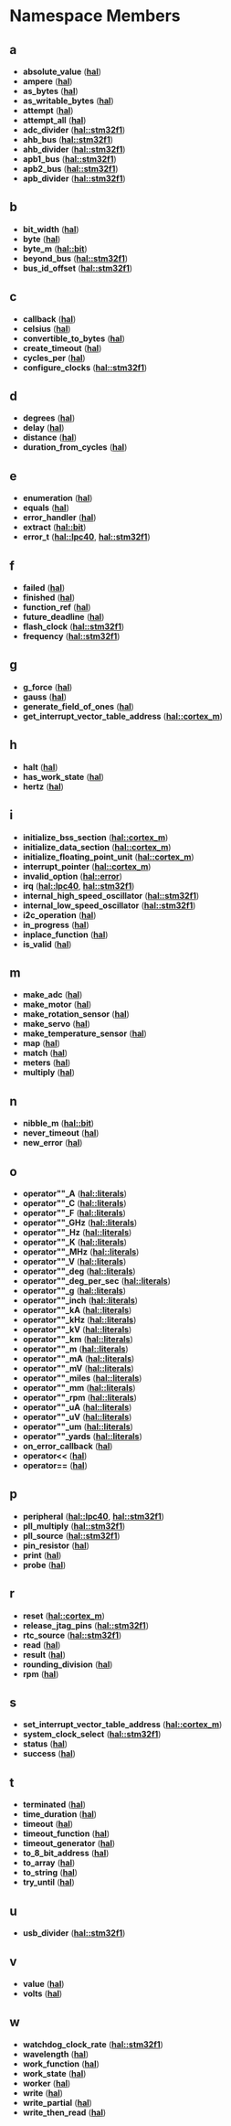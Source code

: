 
# Namespace Members



## a

* **absolute\_value** ([**hal**](namespacehal.md))
* **ampere** ([**hal**](namespacehal.md))
* **as\_bytes** ([**hal**](namespacehal.md))
* **as\_writable\_bytes** ([**hal**](namespacehal.md))
* **attempt** ([**hal**](namespacehal.md))
* **attempt\_all** ([**hal**](namespacehal.md))
* **adc\_divider** ([**hal::stm32f1**](namespacehal_1_1stm32f1.md))
* **ahb\_bus** ([**hal::stm32f1**](namespacehal_1_1stm32f1.md))
* **ahb\_divider** ([**hal::stm32f1**](namespacehal_1_1stm32f1.md))
* **apb1\_bus** ([**hal::stm32f1**](namespacehal_1_1stm32f1.md))
* **apb2\_bus** ([**hal::stm32f1**](namespacehal_1_1stm32f1.md))
* **apb\_divider** ([**hal::stm32f1**](namespacehal_1_1stm32f1.md))


## b

* **bit\_width** ([**hal**](namespacehal.md))
* **byte** ([**hal**](namespacehal.md))
* **byte\_m** ([**hal::bit**](namespacehal_1_1bit.md))
* **beyond\_bus** ([**hal::stm32f1**](namespacehal_1_1stm32f1.md))
* **bus\_id\_offset** ([**hal::stm32f1**](namespacehal_1_1stm32f1.md))


## c

* **callback** ([**hal**](namespacehal.md))
* **celsius** ([**hal**](namespacehal.md))
* **convertible\_to\_bytes** ([**hal**](namespacehal.md))
* **create\_timeout** ([**hal**](namespacehal.md))
* **cycles\_per** ([**hal**](namespacehal.md))
* **configure\_clocks** ([**hal::stm32f1**](namespacehal_1_1stm32f1.md))


## d

* **degrees** ([**hal**](namespacehal.md))
* **delay** ([**hal**](namespacehal.md))
* **distance** ([**hal**](namespacehal.md))
* **duration\_from\_cycles** ([**hal**](namespacehal.md))


## e

* **enumeration** ([**hal**](namespacehal.md))
* **equals** ([**hal**](namespacehal.md))
* **error\_handler** ([**hal**](namespacehal.md))
* **extract** ([**hal::bit**](namespacehal_1_1bit.md))
* **error\_t** ([**hal::lpc40**](namespacehal_1_1lpc40.md), [**hal::stm32f1**](namespacehal_1_1stm32f1.md))


## f

* **failed** ([**hal**](namespacehal.md))
* **finished** ([**hal**](namespacehal.md))
* **function\_ref** ([**hal**](namespacehal.md))
* **future\_deadline** ([**hal**](namespacehal.md))
* **flash\_clock** ([**hal::stm32f1**](namespacehal_1_1stm32f1.md))
* **frequency** ([**hal::stm32f1**](namespacehal_1_1stm32f1.md))


## g

* **g\_force** ([**hal**](namespacehal.md))
* **gauss** ([**hal**](namespacehal.md))
* **generate\_field\_of\_ones** ([**hal**](namespacehal.md))
* **get\_interrupt\_vector\_table\_address** ([**hal::cortex\_m**](namespacehal_1_1cortex__m.md))


## h

* **halt** ([**hal**](namespacehal.md))
* **has\_work\_state** ([**hal**](namespacehal.md))
* **hertz** ([**hal**](namespacehal.md))


## i

* **initialize\_bss\_section** ([**hal::cortex\_m**](namespacehal_1_1cortex__m.md))
* **initialize\_data\_section** ([**hal::cortex\_m**](namespacehal_1_1cortex__m.md))
* **initialize\_floating\_point\_unit** ([**hal::cortex\_m**](namespacehal_1_1cortex__m.md))
* **interrupt\_pointer** ([**hal::cortex\_m**](namespacehal_1_1cortex__m.md))
* **invalid\_option** ([**hal::error**](namespacehal_1_1error.md))
* **irq** ([**hal::lpc40**](namespacehal_1_1lpc40.md), [**hal::stm32f1**](namespacehal_1_1stm32f1.md))
* **internal\_high\_speed\_oscillator** ([**hal::stm32f1**](namespacehal_1_1stm32f1.md))
* **internal\_low\_speed\_oscillator** ([**hal::stm32f1**](namespacehal_1_1stm32f1.md))
* **i2c\_operation** ([**hal**](namespacehal.md))
* **in\_progress** ([**hal**](namespacehal.md))
* **inplace\_function** ([**hal**](namespacehal.md))
* **is\_valid** ([**hal**](namespacehal.md))


## m

* **make\_adc** ([**hal**](namespacehal.md))
* **make\_motor** ([**hal**](namespacehal.md))
* **make\_rotation\_sensor** ([**hal**](namespacehal.md))
* **make\_servo** ([**hal**](namespacehal.md))
* **make\_temperature\_sensor** ([**hal**](namespacehal.md))
* **map** ([**hal**](namespacehal.md))
* **match** ([**hal**](namespacehal.md))
* **meters** ([**hal**](namespacehal.md))
* **multiply** ([**hal**](namespacehal.md))


## n

* **nibble\_m** ([**hal::bit**](namespacehal_1_1bit.md))
* **never\_timeout** ([**hal**](namespacehal.md))
* **new\_error** ([**hal**](namespacehal.md))


## o

* **operator""\_A** ([**hal::literals**](namespacehal_1_1literals.md))
* **operator""\_C** ([**hal::literals**](namespacehal_1_1literals.md))
* **operator""\_F** ([**hal::literals**](namespacehal_1_1literals.md))
* **operator""\_GHz** ([**hal::literals**](namespacehal_1_1literals.md))
* **operator""\_Hz** ([**hal::literals**](namespacehal_1_1literals.md))
* **operator""\_K** ([**hal::literals**](namespacehal_1_1literals.md))
* **operator""\_MHz** ([**hal::literals**](namespacehal_1_1literals.md))
* **operator""\_V** ([**hal::literals**](namespacehal_1_1literals.md))
* **operator""\_deg** ([**hal::literals**](namespacehal_1_1literals.md))
* **operator""\_deg\_per\_sec** ([**hal::literals**](namespacehal_1_1literals.md))
* **operator""\_g** ([**hal::literals**](namespacehal_1_1literals.md))
* **operator""\_inch** ([**hal::literals**](namespacehal_1_1literals.md))
* **operator""\_kA** ([**hal::literals**](namespacehal_1_1literals.md))
* **operator""\_kHz** ([**hal::literals**](namespacehal_1_1literals.md))
* **operator""\_kV** ([**hal::literals**](namespacehal_1_1literals.md))
* **operator""\_km** ([**hal::literals**](namespacehal_1_1literals.md))
* **operator""\_m** ([**hal::literals**](namespacehal_1_1literals.md))
* **operator""\_mA** ([**hal::literals**](namespacehal_1_1literals.md))
* **operator""\_mV** ([**hal::literals**](namespacehal_1_1literals.md))
* **operator""\_miles** ([**hal::literals**](namespacehal_1_1literals.md))
* **operator""\_mm** ([**hal::literals**](namespacehal_1_1literals.md))
* **operator""\_rpm** ([**hal::literals**](namespacehal_1_1literals.md))
* **operator""\_uA** ([**hal::literals**](namespacehal_1_1literals.md))
* **operator""\_uV** ([**hal::literals**](namespacehal_1_1literals.md))
* **operator""\_um** ([**hal::literals**](namespacehal_1_1literals.md))
* **operator""\_yards** ([**hal::literals**](namespacehal_1_1literals.md))
* **on\_error\_callback** ([**hal**](namespacehal.md))
* **operator&lt;&lt;** ([**hal**](namespacehal.md))
* **operator==** ([**hal**](namespacehal.md))


## p

* **peripheral** ([**hal::lpc40**](namespacehal_1_1lpc40.md), [**hal::stm32f1**](namespacehal_1_1stm32f1.md))
* **pll\_multiply** ([**hal::stm32f1**](namespacehal_1_1stm32f1.md))
* **pll\_source** ([**hal::stm32f1**](namespacehal_1_1stm32f1.md))
* **pin\_resistor** ([**hal**](namespacehal.md))
* **print** ([**hal**](namespacehal.md))
* **probe** ([**hal**](namespacehal.md))


## r

* **reset** ([**hal::cortex\_m**](namespacehal_1_1cortex__m.md))
* **release\_jtag\_pins** ([**hal::stm32f1**](namespacehal_1_1stm32f1.md))
* **rtc\_source** ([**hal::stm32f1**](namespacehal_1_1stm32f1.md))
* **read** ([**hal**](namespacehal.md))
* **result** ([**hal**](namespacehal.md))
* **rounding\_division** ([**hal**](namespacehal.md))
* **rpm** ([**hal**](namespacehal.md))


## s

* **set\_interrupt\_vector\_table\_address** ([**hal::cortex\_m**](namespacehal_1_1cortex__m.md))
* **system\_clock\_select** ([**hal::stm32f1**](namespacehal_1_1stm32f1.md))
* **status** ([**hal**](namespacehal.md))
* **success** ([**hal**](namespacehal.md))


## t

* **terminated** ([**hal**](namespacehal.md))
* **time\_duration** ([**hal**](namespacehal.md))
* **timeout** ([**hal**](namespacehal.md))
* **timeout\_function** ([**hal**](namespacehal.md))
* **timeout\_generator** ([**hal**](namespacehal.md))
* **to\_8\_bit\_address** ([**hal**](namespacehal.md))
* **to\_array** ([**hal**](namespacehal.md))
* **to\_string** ([**hal**](namespacehal.md))
* **try\_until** ([**hal**](namespacehal.md))


## u

* **usb\_divider** ([**hal::stm32f1**](namespacehal_1_1stm32f1.md))


## v

* **value** ([**hal**](namespacehal.md))
* **volts** ([**hal**](namespacehal.md))


## w

* **watchdog\_clock\_rate** ([**hal::stm32f1**](namespacehal_1_1stm32f1.md))
* **wavelength** ([**hal**](namespacehal.md))
* **work\_function** ([**hal**](namespacehal.md))
* **work\_state** ([**hal**](namespacehal.md))
* **worker** ([**hal**](namespacehal.md))
* **write** ([**hal**](namespacehal.md))
* **write\_partial** ([**hal**](namespacehal.md))
* **write\_then\_read** ([**hal**](namespacehal.md))





